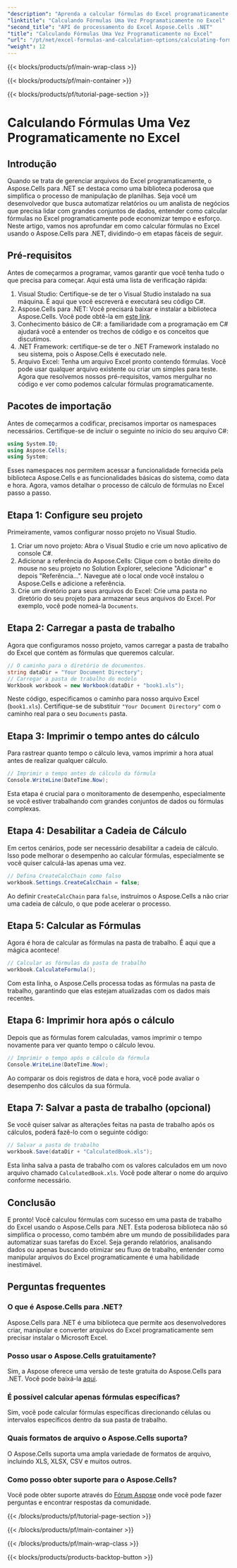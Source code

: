 ```yaml
---
"description": "Aprenda a calcular fórmulas do Excel programaticamente usando o Aspose.Cells para .NET neste tutorial passo a passo. Aprimore suas habilidades de automação do Excel."
"linktitle": "Calculando Fórmulas Uma Vez Programaticamente no Excel"
"second_title": "API de processamento do Excel Aspose.Cells .NET"
"title": "Calculando Fórmulas Uma Vez Programaticamente no Excel"
"url": "/pt/net/excel-formulas-and-calculation-options/calculating-formulas-once/"
"weight": 12
---
```


{{< blocks/products/pf/main-wrap-class >}}

{{< blocks/products/pf/main-container >}}

{{< blocks/products/pf/tutorial-page-section >}}

# Calculando Fórmulas Uma Vez Programaticamente no Excel

## Introdução
Quando se trata de gerenciar arquivos do Excel programaticamente, o Aspose.Cells para .NET se destaca como uma biblioteca poderosa que simplifica o processo de manipulação de planilhas. Seja você um desenvolvedor que busca automatizar relatórios ou um analista de negócios que precisa lidar com grandes conjuntos de dados, entender como calcular fórmulas no Excel programaticamente pode economizar tempo e esforço. Neste artigo, vamos nos aprofundar em como calcular fórmulas no Excel usando o Aspose.Cells para .NET, dividindo-o em etapas fáceis de seguir.
## Pré-requisitos
Antes de começarmos a programar, vamos garantir que você tenha tudo o que precisa para começar. Aqui está uma lista de verificação rápida:
1. Visual Studio: Certifique-se de ter o Visual Studio instalado na sua máquina. É aqui que você escreverá e executará seu código C#.
2. Aspose.Cells para .NET: Você precisará baixar e instalar a biblioteca Aspose.Cells. Você pode obtê-la em [este link](https://releases.aspose.com/cells/net/). 
3. Conhecimento básico de C#: a familiaridade com a programação em C# ajudará você a entender os trechos de código e os conceitos que discutimos.
4. .NET Framework: certifique-se de ter o .NET Framework instalado no seu sistema, pois o Aspose.Cells é executado nele.
5. Arquivo Excel: Tenha um arquivo Excel pronto contendo fórmulas. Você pode usar qualquer arquivo existente ou criar um simples para teste.
Agora que resolvemos nossos pré-requisitos, vamos mergulhar no código e ver como podemos calcular fórmulas programaticamente.
## Pacotes de importação
Antes de começarmos a codificar, precisamos importar os namespaces necessários. Certifique-se de incluir o seguinte no início do seu arquivo C#:
```csharp
using System.IO;
using Aspose.Cells;
using System;
```
Esses namespaces nos permitem acessar a funcionalidade fornecida pela biblioteca Aspose.Cells e as funcionalidades básicas do sistema, como data e hora.
Agora, vamos detalhar o processo de cálculo de fórmulas no Excel passo a passo.
## Etapa 1: Configure seu projeto
Primeiramente, vamos configurar nosso projeto no Visual Studio.
1. Criar um novo projeto: Abra o Visual Studio e crie um novo aplicativo de console C#.
2. Adicionar a referência do Aspose.Cells: Clique com o botão direito do mouse no seu projeto no Solution Explorer, selecione "Adicionar" e depois "Referência...". Navegue até o local onde você instalou o Aspose.Cells e adicione a referência.
3. Crie um diretório para seus arquivos do Excel: Crie uma pasta no diretório do seu projeto para armazenar seus arquivos do Excel. Por exemplo, você pode nomeá-la `Documents`.
## Etapa 2: Carregar a pasta de trabalho
Agora que configuramos nosso projeto, vamos carregar a pasta de trabalho do Excel que contém as fórmulas que queremos calcular.
```csharp
// O caminho para o diretório de documentos.
string dataDir = "Your Document Directory";
// Carregar a pasta de trabalho do modelo
Workbook workbook = new Workbook(dataDir + "book1.xls");
```
Neste código, especificamos o caminho para nosso arquivo Excel (`book1.xls`). Certifique-se de substituir `"Your Document Directory"` com o caminho real para o seu `Documents` pasta.
## Etapa 3: Imprimir o tempo antes do cálculo
Para rastrear quanto tempo o cálculo leva, vamos imprimir a hora atual antes de realizar qualquer cálculo.
```csharp
// Imprimir o tempo antes do cálculo da fórmula
Console.WriteLine(DateTime.Now);
```
Esta etapa é crucial para o monitoramento de desempenho, especialmente se você estiver trabalhando com grandes conjuntos de dados ou fórmulas complexas.
## Etapa 4: Desabilitar a Cadeia de Cálculo
Em certos cenários, pode ser necessário desabilitar a cadeia de cálculo. Isso pode melhorar o desempenho ao calcular fórmulas, especialmente se você quiser calculá-las apenas uma vez.
```csharp
// Defina CreateCalcChain como falso
workbook.Settings.CreateCalcChain = false;
```
Ao definir `CreateCalcChain` para `false`, instruímos o Aspose.Cells a não criar uma cadeia de cálculo, o que pode acelerar o processo.
## Etapa 5: Calcular as Fórmulas
Agora é hora de calcular as fórmulas na pasta de trabalho. É aqui que a mágica acontece!
```csharp
// Calcular as fórmulas da pasta de trabalho
workbook.CalculateFormula();
```
Com esta linha, o Aspose.Cells processa todas as fórmulas na pasta de trabalho, garantindo que elas estejam atualizadas com os dados mais recentes.
## Etapa 6: Imprimir hora após o cálculo
Depois que as fórmulas forem calculadas, vamos imprimir o tempo novamente para ver quanto tempo o cálculo levou.
```csharp
// Imprimir o tempo após o cálculo da fórmula
Console.WriteLine(DateTime.Now);
```
Ao comparar os dois registros de data e hora, você pode avaliar o desempenho dos cálculos da sua fórmula.
## Etapa 7: Salvar a pasta de trabalho (opcional)
Se você quiser salvar as alterações feitas na pasta de trabalho após os cálculos, poderá fazê-lo com o seguinte código:
```csharp
// Salvar a pasta de trabalho
workbook.Save(dataDir + "CalculatedBook.xls");
```
Esta linha salva a pasta de trabalho com os valores calculados em um novo arquivo chamado `CalculatedBook.xls`. Você pode alterar o nome do arquivo conforme necessário.

## Conclusão
E pronto! Você calculou fórmulas com sucesso em uma pasta de trabalho do Excel usando o Aspose.Cells para .NET. Esta poderosa biblioteca não só simplifica o processo, como também abre um mundo de possibilidades para automatizar suas tarefas do Excel. Seja gerando relatórios, analisando dados ou apenas buscando otimizar seu fluxo de trabalho, entender como manipular arquivos do Excel programaticamente é uma habilidade inestimável.
## Perguntas frequentes
### O que é Aspose.Cells para .NET?
Aspose.Cells para .NET é uma biblioteca que permite aos desenvolvedores criar, manipular e converter arquivos do Excel programaticamente sem precisar instalar o Microsoft Excel.
### Posso usar o Aspose.Cells gratuitamente?
Sim, a Aspose oferece uma versão de teste gratuita do Aspose.Cells para .NET. Você pode baixá-la [aqui](https://releases.aspose.com/).
### É possível calcular apenas fórmulas específicas?
Sim, você pode calcular fórmulas específicas direcionando células ou intervalos específicos dentro da sua pasta de trabalho.
### Quais formatos de arquivo o Aspose.Cells suporta?
O Aspose.Cells suporta uma ampla variedade de formatos de arquivo, incluindo XLS, XLSX, CSV e muitos outros.
### Como posso obter suporte para o Aspose.Cells?
Você pode obter suporte através do [Fórum Aspose](https://forum.aspose.com/c/cells/9) onde você pode fazer perguntas e encontrar respostas da comunidade.

{{< /blocks/products/pf/tutorial-page-section >}}

{{< /blocks/products/pf/main-container >}}

{{< /blocks/products/pf/main-wrap-class >}}

{{< blocks/products/products-backtop-button >}}